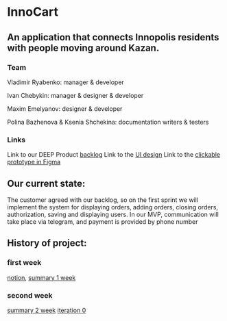 # InnoCart
## An application that connects Innopolis residents with people moving around Kazan.

### Team
Vladimir Ryabenko: manager & developer 

Ivan Chebykin: manager & designer & developer

Maxim Emelyanov: designer & developer

Polina Bazhenova & Ksenia Shchekina: documentation writers & testers


### Links
Link to our DEEP Product [backlog](https://github.com/InnoSWP/InnoCart/projects/1)
Link to the [UI design](https://www.figma.com/file/IwHlIEm6KW9Id4vlKFG09B/InnoCart?node-id=0%3A1)
Link to the [clickable prototype in Figma](https://www.figma.com/proto/IwHlIEm6KW9Id4vlKFG09B/InnoCart?node-id=83%3A59&scaling=scale-down&page-id=0%3A1&starting-point-node-id=83%3A59&show-proto-sidebar=1)

## Our current state:
The customer agreed with our backlog, so on the first sprint we will implement the system for displaying orders, adding orders, closing orders, authorization, saving and displaying users. In our MVP, communication will take place via telegram, and payment is provided by phone number


## History of project:
### first week
[notion](https://almond-roquefort-b37.notion.site/InnoCart-86db2b644ca344fd94527807bd4509ef),
[summary 1 week](https://drive.google.com/file/d/1ezn0zbvN8qUjkdWopXG83LRekrY9s3Xf/view?usp=sharing)
### second week
[summary 2 week](https://drive.google.com/file/d/1bZPOZRYgftLD3IyW2mcandkb_M828NiR/view?usp=sharing)
[iteration 0](https://docs.google.com/presentation/d/1jcMczEf1n12bPiG_dMv64pDl67qKcO2m54ysTg3r-ew/edit?usp=sharing)
